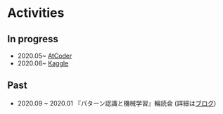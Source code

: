 # Activities

## In progress
- 2020.05~ [AtCoder](https://atcoder.jp/users/maronu)
- 2020.06~ [Kaggle](https://www.kaggle.com/yutarooguri)

## Past
- 2020.09 ~ 2020.01 『パターン認識と機械学習』輪読会 (詳細は[ブログ](https://riguo.hatenablog.com/entry/2021/03/03/040553))

<br>
<br>

